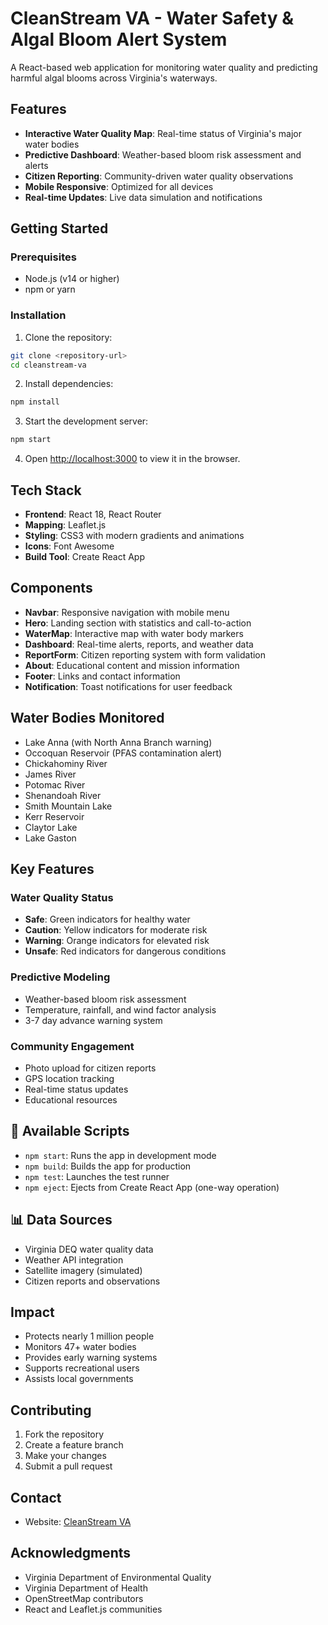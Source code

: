 # CleanStream VA - Water Safety & Algal Bloom Alert System

A React-based web application for monitoring water quality and predicting harmful algal blooms across Virginia's waterways.

## Features

- **Interactive Water Quality Map**: Real-time status of Virginia's major water bodies
- **Predictive Dashboard**: Weather-based bloom risk assessment and alerts
- **Citizen Reporting**: Community-driven water quality observations
- **Mobile Responsive**: Optimized for all devices
- **Real-time Updates**: Live data simulation and notifications

##  Getting Started

### Prerequisites

- Node.js (v14 or higher)
- npm or yarn

### Installation

1. Clone the repository:
```bash
git clone <repository-url>
cd cleanstream-va
```

2. Install dependencies:
```bash
npm install
```

3. Start the development server:
```bash
npm start
```

4. Open [http://localhost:3000](http://localhost:3000) to view it in the browser.

##  Tech Stack

- **Frontend**: React 18, React Router
- **Mapping**: Leaflet.js
- **Styling**: CSS3 with modern gradients and animations
- **Icons**: Font Awesome
- **Build Tool**: Create React App

##  Components

- **Navbar**: Responsive navigation with mobile menu
- **Hero**: Landing section with statistics and call-to-action
- **WaterMap**: Interactive map with water body markers
- **Dashboard**: Real-time alerts, reports, and weather data
- **ReportForm**: Citizen reporting system with form validation
- **About**: Educational content and mission information
- **Footer**: Links and contact information
- **Notification**: Toast notifications for user feedback

##  Water Bodies Monitored

- Lake Anna (with North Anna Branch warning)
- Occoquan Reservoir (PFAS contamination alert)
- Chickahominy River
- James River
- Potomac River
- Shenandoah River
- Smith Mountain Lake
- Kerr Reservoir
- Claytor Lake
- Lake Gaston

##  Key Features

### Water Quality Status
- **Safe**: Green indicators for healthy water
- **Caution**: Yellow indicators for moderate risk
- **Warning**: Orange indicators for elevated risk
- **Unsafe**: Red indicators for dangerous conditions

### Predictive Modeling
- Weather-based bloom risk assessment
- Temperature, rainfall, and wind factor analysis
- 3-7 day advance warning system

### Community Engagement
- Photo upload for citizen reports
- GPS location tracking
- Real-time status updates
- Educational resources

## 🔧 Available Scripts

- `npm start`: Runs the app in development mode
- `npm build`: Builds the app for production
- `npm test`: Launches the test runner
- `npm eject`: Ejects from Create React App (one-way operation)

## 📊 Data Sources

- Virginia DEQ water quality data
- Weather API integration
- Satellite imagery (simulated)
- Citizen reports and observations

##  Impact

- Protects nearly 1 million people
- Monitors 47+ water bodies
- Provides early warning systems
- Supports recreational users
- Assists local governments

##  Contributing

1. Fork the repository
2. Create a feature branch
3. Make your changes
4. Submit a pull request


##  Contact

- Website: [CleanStream VA](https://cleanstreamva.vercel.app)

## Acknowledgments

- Virginia Department of Environmental Quality
- Virginia Department of Health
- OpenStreetMap contributors
- React and Leaflet.js communities

